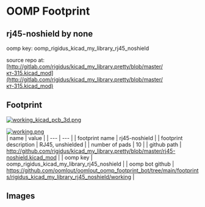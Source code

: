 # OOMP Footprint  
## rj45-noshield  by none  
  
oomp key: oomp_rigidus_kicad_my_library_rj45_noshield  
  
source repo at: [http://gitlab.com/rigidus/kicad_my_library.pretty/blob/master/кт-315.kicad_mod](http://gitlab.com/rigidus/kicad_my_library.pretty/blob/master/кт-315.kicad_mod)  
## Footprint  
  
[![working_kicad_pcb_3d.png](working_kicad_pcb_3d_600.png)](working_kicad_pcb_3d.png)  
  
[![working.png](working_600.png)](working.png)  
| name | value | 
| --- | --- | 
| footprint name | rj45-noshield | 
| footprint description | RJ45, unshielded | 
| number of pads | 10 | 
| github path | http://github.com/rigidus/kicad_my_library.pretty/blob/master/rj45-noshield.kicad_mod | 
| oomp key | oomp_rigidus_kicad_my_library_rj45_noshield | 
| oomp bot github | https://github.com/oomlout/oomlout_oomp_footprint_bot/tree/main/footprints/rigidus_kicad_my_library_rj45_noshield/working | 
## Images  
